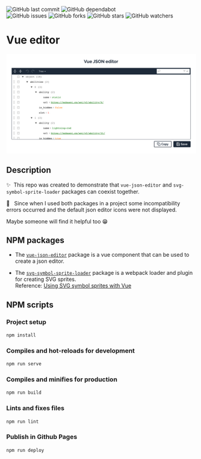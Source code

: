 ![GitHub last commit](https://img.shields.io/github/last-commit/beatrizsmerino/vue-editor)
![GitHub dependabot](https://img.shields.io/badge/dependabot-enabled-025e8c?logo=Dependabot)  
![GitHub issues](https://img.shields.io/github/issues/beatrizsmerino/vue-editor)
![GitHub forks](https://img.shields.io/github/forks/beatrizsmerino/vue-editor)
![GitHub stars](https://img.shields.io/github/stars/beatrizsmerino/vue-editor)
![GitHub watchers](https://img.shields.io/github/watchers/beatrizsmerino/vue-editor)

# Vue editor

![Vue editor](./README/images/vue-editor.jpg)

## Description

✨&nbsp; This repo was created to demonstrate that `vue-json-editor` and `svg-symbol-sprite-loader` packages can coexist together.

🐛 &nbsp; Since when I used both packages in a project some incompatibility errors occurred and the default json editor icons were not displayed.

Maybe someone will find it helpful too 😁

## NPM packages

- The [`vue-json-editor`](https://www.npmjs.com/package/vue-json-editor) package is a vue component that can be used to create a json editor.

- The [`svg-symbol-sprite-loader`](https://www.npmjs.com/package/svg-symbol-sprite-loader) package is a webpack loader and plugin for creating SVG sprites.  
Reference: [Using SVG symbol sprites with Vue](https://stefan-dietz.eu/vue-svg-symbol-sprites.html)

## NPM scripts

### Project setup

```bash
npm install
```

### Compiles and hot-reloads for development

```bash
npm run serve
```

### Compiles and minifies for production

```bash
npm run build
```

### Lints and fixes files

```bash
npm run lint
```

### Publish in Github Pages

```bash
npm run deploy
```
